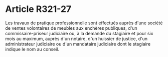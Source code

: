 # Article R321-27

Les travaux de pratique professionnelle sont effectués auprès d'une société de ventes volontaires de meubles aux enchères publiques, d'un commissaire-priseur judiciaire ou, à la demande du stagiaire et pour six mois au maximum, auprès d'un notaire, d'un huissier de justice, d'un administrateur judiciaire ou d'un mandataire judiciaire dont le stagiaire indique le nom au conseil.